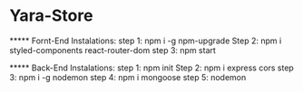 # Yara-Store
***** Fornt-End Instalations:
step 1: npm i -g npm-upgrade
Step 2: npm i styled-components react-router-dom
step 3: npm start

***** Back-End Instalations:
step 1: npm init
Step 2: npm i express cors
step 3: npm i -g nodemon
step 4: npm i mongoose
step 5: nodemon
